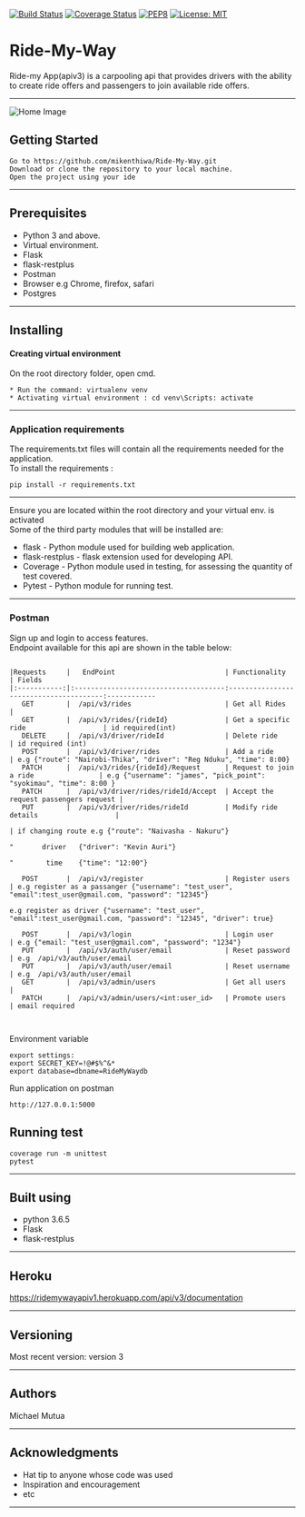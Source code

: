 [![Build Status](https://travis-ci.org/mikenthiwa/Ride-My-Way.svg?branch=master)](https://travis-ci.org/mikenthiwa/Ride-My-Way)
[![Coverage Status](https://coveralls.io/repos/github/mikenthiwa/Ride-My-Way/badge.svg?branch=apiv1)](https://coveralls.io/github/mikenthiwa/Ride-My-Way?branch=apiv1)
[![PEP8](https://img.shields.io/badge/code%20style-pep8-orange.svg)](https://www.python.org/dev/peps/pep-0008/)
[![License: MIT](https://img.shields.io/badge/License-MIT-yellow.svg)](https://opensource.org/licenses/MIT)
# Ride-My-Way

Ride-my App(apiv3) is a carpooling api that provides drivers with the ability to create ride offers and passengers  to join available ride offers.

***

![Home Image](https://raw.github.com/mikenthiwa/Ride-My-Way/apiv1/img.png)

## Getting Started
```
Go to https://github.com/mikenthiwa/Ride-My-Way.git
Download or clone the repository to your local machine. 
Open the project using your ide
```

***

## Prerequisites

* Python 3 and above.
* Virtual environment.
* Flask
* flask-restplus
* Postman
* Browser e.g Chrome, firefox, safari
* Postgres

***

## Installing

#### Creating virtual environment

On the root directory folder, open cmd.
````
* Run the command: virtualenv venv
* Activating virtual environment : cd venv\Scripts: activate 
````

***
### Application requirements

The requirements.txt files will contain all the requirements needed 
for the application. <br>
To install the requirements :
````
pip install -r requirements.txt 
````

***
Ensure you are located within the root directory and your virtual env. is activated <br/>
Some of the third party modules that will be installed are: 
* flask - Python module used for building web application.
* flask-restplus - flask extension used for developing API.
* Coverage - Python module used in testing, for assessing the quantity of test covered.
* Pytest - Python module for running test.

***

### Postman
Sign up and login to access features. <br>
Endpoint available for this api are shown in the table below:
````

|Requests     |   EndPoint                           | Functionality                         | Fields
|:-----------:|:-------------------------------------:---------------------------------------:------------
   GET        |  /api/v3/rides                       | Get all Rides                         | 
   GET        |  /api/v3/rides/{rideId}              | Get a specific ride                   | id required(int)                     
   DELETE     |  /api/v3/driver/rideId               | Delete ride                           | id required (int)
   POST       |  /api/v3/driver/rides                | Add a ride                            | e.g {"route": "Nairobi-Thika", "driver": "Reg Nduku", "time": 8:00}                                                                                               
   PATCH      |  /api/v3/rides/{rideId}/Request      | Request to join a ride                | e.g {"username": "james", "pick_point": "syokimau", "time": 8:00 }
   PATCH      |  /api/v3/driver/rides/rideId/Accept  | Accept the request passengers request |  
   PUT        |  /api/v3/driver/rides/rideId         | Modify ride details                   |
                                                                                             | if changing route e.g {"route": "Naivasha - Nakuru"}
                                                                                                    "       driver   {"driver": "Kevin Auri"}
                                                                                                    "        time    {"time": "12:00"}
                                                                                                                     
   POST       |  /api/v3/register                    | Register users                        | e.g register as a passanger {"username": "test_user", "email":test_user@gmail.com, "password": "12345"}
                                                                                               e.g register as driver {"username": "test_user", "email":test_user@gmail.com, "password": "12345", "driver": true}
                                                                                               
   POST       |  /api/v3/login                       | Login user                            | e.g {"email: "test_user@gmail.com", "password": "1234"}
   PUT        |  /api/v3/auth/user/email             | Reset password                        | e.g  /api/v3/auth/user/email 
   PUT        |  /api/v3/auth/user/email             | Reset username                        | e.g  /api/v3/auth/user/email 
   GET        |  /api/v3/admin/users                 | Get all users                         |
   PATCH      |  /api/v3/admin/users/<int:user_id>   | Promote users                         | email required
   
  
````

Environment variable
```
export settings:
export SECRET_KEY=!@#$%^&*
export database=dbname=RideMyWaydb

```

Run application on postman

```
http://127.0.0.1:5000 
```

## Running test
````
coverage run -m unittest
pytest
````
***

## Built using

* python 3.6.5
* Flask
* flask-restplus

***



## Heroku

https://ridemywayapiv1.herokuapp.com/api/v3/documentation
***

## Versioning
Most recent version: version 3

***

## Authors
Michael Mutua 

***

## Acknowledgments

* Hat tip to anyone whose code was used
* Inspiration and encouragement
* etc

***
    
 
